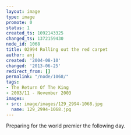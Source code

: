 ```yaml
---
layout: image
type: image
promote: 0
status: 1
created_ts: 1092143325
changed_ts: 1372159430
node_id: 1068
title: 02994 Rolling out the red carpet
author: anj
created: '2004-08-10'
changed: '2013-06-25'
redirect_from: []
permalink: "/node/1068/"
tags:
- The Return Of The King
- 2003/11 - November 2003
images:
- src: image/images/129_2994-1068.jpg
  name: 129_2994-1068.jpg
---
```

Preparing for the world premier the following day.
